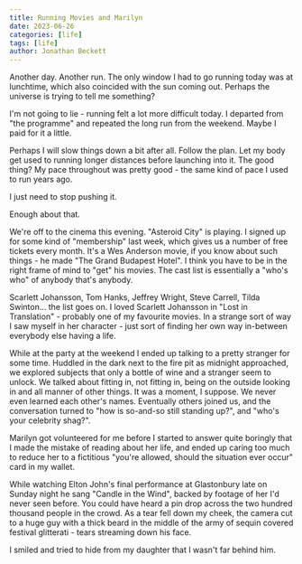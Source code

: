 ```yaml
---
title: Running Movies and Marilyn
date: 2023-06-26
categories: [life]
tags: [life]
author: Jonathan Beckett
---
```


Another day. Another run. The only window I had to go running today was at lunchtime, which also coincided with the sun coming out. Perhaps the universe is trying to tell me something?

I'm not going to lie - running felt a lot more difficult today. I departed from "the programme" and repeated the long run from the weekend. Maybe I paid for it a little.

Perhaps I will slow things down a bit after all. Follow the plan. Let my body get used to running longer distances before launching into it. The good thing? My pace throughout was pretty good - the same kind of pace I used to run years ago.

I just need to stop pushing it.

Enough about that.

We're off to the cinema this evening. "Asteroid City" is playing. I signed up for some kind of "membership" last week, which gives us a number of free tickets every month. It's a Wes Anderson movie, if you know about such things - he made "The Grand Budapest Hotel". I think you have to be in the right frame of mind to "get" his movies. The cast list is essentially a "who's who" of anybody that's anybody.

Scarlett Johansson, Tom Hanks, Jeffrey Wright, Steve Carrell, Tilda Swinton... the list goes on. I loved Scarlett Johansson in "Lost in Translation" - probably one of my favourite movies. In a strange sort of way I saw myself in her character - just sort of finding her own way in-between everybody else having a life.

While at the party at the weekend I ended up talking to a pretty stranger for some time. Huddled in the dark next to the fire pit as midnight approached, we explored subjects that only a bottle of wine and a stranger seem to unlock. We talked about fitting in, not fitting in, being on the outside looking in and all manner of other things. It was a moment, I suppose. We never even learned each other's names. Eventually others joined us, and the conversation turned to "how is so-and-so still standing up?", and "who's your celebrity shag?".

Marilyn got volunteered for me before I started to answer quite boringly that I made the mistake of reading about her life, and ended up caring too much to reduce her to a fictitious "you're allowed, should the situation ever occur" card in my wallet.

While watching Elton John's final performance at Glastonbury late on Sunday night he sang "Candle in the Wind", backed by footage of her I'd never seen before. You could have heard a pin drop across the two hundred thousand people in the crowd. As a tear fell down my cheek, the camera cut to a huge guy with a thick beard in the middle of the army of sequin covered festival glitterati - tears streaming down his face.

I smiled and tried to hide from my daughter that I wasn't far behind him.